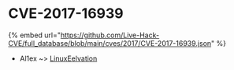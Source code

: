 # CVE-2017-16939
{% embed url="https://github.com/Live-Hack-CVE/full_database/blob/main/cves/2017/CVE-2017-16939.json" %}

* Al1ex ~> [LinuxEelvation](https://www.alice-snow.ru/2017/database/cve-2017-16939/linuxeelvation-al1ex)
